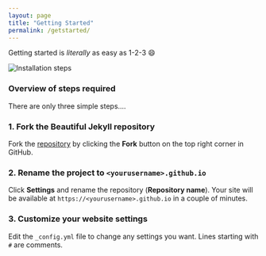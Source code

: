 ```yaml
---
layout: page
title: "Getting Started"
permalink: /getstarted/
---
```


Getting started is *literally* as easy as 1-2-3 :smile:

![Installation steps](/assets/img/install-steps.gif)

### Overview of steps required
There are only three simple steps....

<div class="gs-section-01" markdown="1">

### 1. Fork the Beautiful Jekyll repository
Fork the [repository](https://github.com/daattali/beautiful-jekyll)
by clicking the **Fork** button on the top right corner in GitHub.

</div>

<div class="gs-section-02" markdown="1">

### 2. Rename the project to `<yourusername>.github.io`
Click **Settings** and rename the repository (**Repository name**).
Your site will be available at `https://<yourusername>.github.io` in a couple of minutes.

</div>

<div class="gs-section-03" markdown="1">

### 3. Customize your website settings
Edit the `_config.yml` file to change any settings you want. Lines starting with `#` are comments.

</div>


